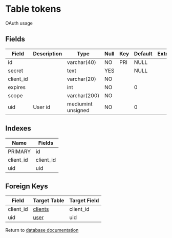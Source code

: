 Table tokens
===========

OAuth usage

Fields
------

| Field     | Description | Type               | Null | Key | Default | Extra |
| --------- | ----------- | ------------------ | ---- | --- | ------- | ----- |
| id        |             | varchar(40)        | NO   | PRI | NULL    |       |
| secret    |             | text               | YES  |     | NULL    |       |
| client_id |             | varchar(20)        | NO   |     |         |       |
| expires   |             | int                | NO   |     | 0       |       |
| scope     |             | varchar(200)       | NO   |     |         |       |
| uid       | User id     | mediumint unsigned | NO   |     | 0       |       |

Indexes
------------

| Name      | Fields    |
| --------- | --------- |
| PRIMARY   | id        |
| client_id | client_id |
| uid       | uid       |

Foreign Keys
------------

| Field | Target Table | Target Field |
|-------|--------------|--------------|
| client_id | [clients](help/database/db_clients) | client_id |
| uid | [user](help/database/db_user) | uid |

Return to [database documentation](help/database)
